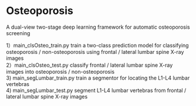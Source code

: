 # Osteoporosis
A dual-view two-stage deep learning framework for automatic osteoporosis screening

1）main_clsOsteo_train.py     train a two-class prediction model for classifying osteoporosis / non-osteoporosis using frontal / lateral lumbar spine X-ray images  
2）main_clsOsteo_test.py      classify frontal / lateral lumbar spine X-ray images into osteoporosis / non-osteoporosis  
3) main_segLumbar_train.py    train a segmentor for locating the L1-L4 lumbar vertebras  
4) main_segLumbar_test.py     segment L1-L4 lumbar vertebras from frontal / lateral lumbar spine X-ray images 
